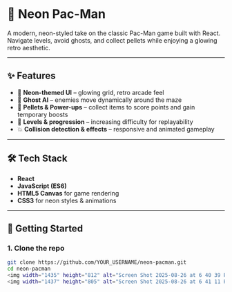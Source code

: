 # 👾 Neon Pac-Man

A modern, neon-styled take on the classic Pac-Man game built with React.  
Navigate levels, avoid ghosts, and collect pellets while enjoying a glowing retro aesthetic.

---

## ✨ Features
- 🌟 **Neon-themed UI** – glowing grid, retro arcade feel  
- 👻 **Ghost AI** – enemies move dynamically around the maze  
- 🍒 **Pellets & Power-ups** – collect items to score points and gain temporary boosts  
- 🔄 **Levels & progression** – increasing difficulty for replayability  
- 💥 **Collision detection & effects** – responsive and animated gameplay  

---

## 🛠️ Tech Stack
- **React**  
- **JavaScript (ES6)**  
- **HTML5 Canvas** for game rendering  
- **CSS3** for neon styles & animations  

---

## 🚀 Getting Started

### 1. Clone the repo
```bash
git clone https://github.com/YOUR_USERNAME/neon-pacman.git
cd neon-pacman
<img width="1435" height="812" alt="Screen Shot 2025-08-26 at 6 40 39 PM" src="https://github.com/user-attachments/assets/a334397b-e51c-43a6-af6d-c2dfecbe637e" />
<img width="1437" height="805" alt="Screen Shot 2025-08-26 at 6 41 11 PM" src="https://github.com/user-attachments/assets/424aa7e5-882f-47b7-9ba7-dc043cd2ca33" />


